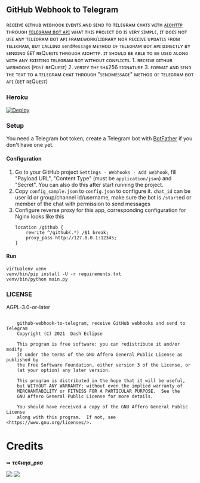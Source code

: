## GitHub Webhook to Telegram

ʀᴇᴄᴇɪᴠᴇ ɢɪᴛʜᴜʙ ᴡᴇʙʜᴏᴏᴋ ᴇᴠᴇɴᴛꜱ ᴀɴᴅ ꜱᴇɴᴅ ᴛᴏ ᴛᴇʟᴇɢʀᴀᴍ ᴄʜᴀᴛꜱ ᴡɪᴛʜ [ᴀɪᴏʜᴛᴛᴘ](ʜᴛᴛᴘꜱ://ɢɪᴛʜᴜʙ.ᴄᴏᴍ/ᴀɪᴏ-ʟɪʙꜱ/ᴀɪᴏʜᴛᴛᴘ) ᴛʜʀᴏᴜɢʜ [ᴛᴇʟᴇɢʀᴀᴍ ʙᴏᴛ ᴀᴘɪ](ʜᴛᴛᴘꜱ://ᴄᴏʀᴇ.ᴛᴇʟᴇɢʀᴀᴍ.ᴏʀɢ/ʙᴏᴛꜱ/ᴀᴘɪ#ꜱᴇɴᴅᴍᴇꜱꜱᴀɢᴇ)  ᴡʜᴀᴛ ᴛʜɪꜱ ᴘʀᴏᴊᴇᴄᴛ ᴅᴏ ɪꜱ ᴠᴇʀʏ ꜱɪᴍᴘʟᴇ, ɪᴛ ᴅᴏᴇꜱ ɴᴏᴛ ᴜꜱᴇ ᴀɴʏ ᴛᴇʟᴇɢʀᴀᴍ ʙᴏᴛ ᴀᴘɪ ꜰʀᴀᴍᴇᴡᴏʀᴋ/ʟɪʙʀᴀʀʏ ɴᴏʀ ʀᴇᴄᴇɪᴠᴇ ᴜᴘᴅᴀᴛᴇꜱ ꜰʀᴏᴍ ᴛᴇʟᴇɢʀᴀᴍ, ʙᴜᴛ ᴄᴀʟʟɪɴɢ `sendMessage` ᴍᴇᴛʜᴏᴅ ᴏꜰ ᴛᴇʟᴇɢʀᴀᴍ ʙᴏᴛ ᴀᴘɪ ᴅɪʀᴇᴄᴛʟʏ ʙʏ ꜱᴇɴᴅɪɴɢ `GET` ʀᴇQᴜᴇꜱᴛꜱ ᴛʜʀᴏᴜɢʜ ᴀɪᴏʜᴛᴛᴘ. ɪᴛ ꜱʜᴏᴜʟᴅ ʙᴇ ᴀʙʟᴇ ᴛᴏ ʙᴇ ᴜꜱᴇᴅ ᴀʟᴏɴɢ ᴡɪᴛʜ ᴀɴʏ ᴇxɪꜱᴛɪɴɢ ᴛᴇʟᴇɢʀᴀᴍ ʙᴏᴛ ᴡɪᴛʜᴏᴜᴛ ᴄᴏɴꜰʟɪᴄᴛꜱ.  1. ʀᴇᴄᴇɪᴠᴇ ɢɪᴛʜᴜʙ ᴡᴇʙʜᴏᴏᴋꜱ (`POST` ʀᴇQᴜᴇꜱᴛ) 2. ᴠᴇʀɪꜰʏ ᴛʜᴇ ꜱʜᴀ256 ꜱɪɢɴᴀᴛᴜʀᴇ 3. ꜰᴏʀᴍᴀᴛ ᴀɴᴅ ꜱᴇɴᴅ ᴛʜᴇ ᴛᴇxᴛ ᴛᴏ ᴀ ᴛᴇʟᴇɢʀᴀᴍ ᴄʜᴀᴛ ᴛʜʀᴏᴜɢʜ "ꜱᴇɴᴅᴍᴇꜱꜱᴀɢᴇ" ᴍᴇᴛʜᴏᴅ ᴏꜰ    ᴛᴇʟᴇɢʀᴀᴍ ʙᴏᴛ ᴀᴘɪ (`GET` ʀᴇQᴜᴇꜱᴛ)

### Heroku

[![Deploy](https://www.herokucdn.com/deploy/button.svg)](https://heroku.com/deploy?template=https://github.com/Titan-OP/github-webhook-to-telegram)

### Setup

You need a Telegram bot token, create a Telegram bot with
[BotFather](https://t.me/BotFather) if you don't have one yet.

#### Configuration

1. Go to your GitHub project `Settings - Webhooks - Add webhook`, fill "Payload
   URL", "Content Type" (must be `application/json`) and "Secret". You can also
   do this after start running the project.
2. Copy `config_sample.json` to `config.json` to configure it. `chat_id` can be
   user id or group/channel id/username, make sure the bot is `/start`ed or
   member of the chat with permission to send messages
3. Configure reverse proxy for this app, corresponding configuration for Nginx
   looks like this
   ```
   location /github {
       rewrite ^/github(.*) /$1 break;
       proxy_pass http://127.0.0.1:12345;
   }
   ```

#### Run

```
virtualenv venv
venv/bin/pip install -U -r requirements.txt
venv/bin/python main.py
```

### LICENSE

AGPL-3.0-or-later

```

    github-webhook-to-telegram, receive GitHub webhooks and send to Telegram
    Copyright (C) 2021  Dash Eclipse

    This program is free software: you can redistribute it and/or modify
    it under the terms of the GNU Affero General Public License as published by
    the Free Software Foundation, either version 3 of the License, or
    (at your option) any later version.

    This program is distributed in the hope that it will be useful,
    but WITHOUT ANY WARRANTY; without even the implied warranty of
    MERCHANTABILITY or FITNESS FOR A PARTICULAR PURPOSE.  See the
    GNU Affero General Public License for more details.

    You should have received a copy of the GNU Affero General Public License
    along with this program.  If not, see <https://www.gnu.org/licenses/>.

```

 # **Credits**

 ➥ **тє¢нησ_ρяσ** 

<a href="https://github.com/Titan-OP" alt="Tᴇᴄʜɴᴏ Pʀᴏ"> <img src="https://img.shields.io/badge/-T%E1%B4%87%E1%B4%84%CA%9C%C9%B4%E1%B4%8F%20P%CA%80%E1%B4%8F-blue?logo=github" /></a>     <a href="https://telegram.me/DARK_DEVIL_OP" alt="Tᴇᴄʜɴᴏ Pʀᴏ"> <img src="https://img.shields.io/badge/-T%E1%B4%87%E1%B4%84%CA%9C%C9%B4%E1%B4%8F%20P%CA%80%E1%B4%8F-bluevoilet?logo=telegram" /></a>
